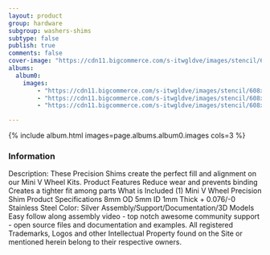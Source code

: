 ```yaml
---
layout: product
group: hardware
subgroup: washers-shims
subtype: false
publish: true
comments: false
cover-image: "https://cdn11.bigcommerce.com/s-itwgldve/images/stencil/608x608/products/145/4396/profile__08113.1675310601.png?c=2"
albums:
  album0:
    images:
        - "https://cdn11.bigcommerce.com/s-itwgldve/images/stencil/608x608/products/145/4396/profile__08113.1675310601.png?c=2"
        - "https://cdn11.bigcommerce.com/s-itwgldve/images/stencil/608x608/products/145/4398/Mini_V_Precision_Shim_group_picture__85086.1675310602.png?c=2"
        - "https://cdn11.bigcommerce.com/s-itwgldve/images/stencil/608x608/products/145/4397/Mini_V_precision_shim_in_use_pic__59127.1675310602.png?c=2"

---
```


{% include album.html images=page.albums.album0.images cols=3 %}

### Information

Description:
 These Precision Shims create the perfect fill and alignment on our Mini V Wheel Kits. Product Features  Reduce wear and prevents binding Creates a tighter fit among parts  What is Included  (1) Mini V Wheel Precision Shim  Product Specifications  8mm OD 5mm ID 1mm Thick + 0.076/-0 Stainless Steel Color: Silver   Assembly/Support/Documentation/3D Models   Easy follow along assembly video - top notch awesome community support - open source files and documentation and examples. All registered Trademarks, Logos and other Intellectual Property found on the Site or mentioned herein belong to their respective owners.  

